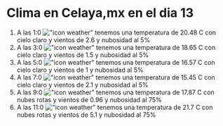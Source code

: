 # Clima en Celaya,mx en el dia 13

1. A las 1:0 !["icon weather"](http://openweathermap.org/img/w/01n.png) tenemos una temperatura de 20.48 C con cielo claro y  vientos de 2.6 y nubosidad al 5%
1. A las 3:0 !["icon weather"](http://openweathermap.org/img/w/01n.png) tenemos una temperatura de 18.65 C con cielo claro y  vientos de 1.5 y nubosidad al 5%
1. A las 5:0 !["icon weather"](http://openweathermap.org/img/w/01n.png) tenemos una temperatura de 16.57 C con cielo claro y  vientos de 1 y nubosidad al 5%
1. A las 7:0 !["icon weather"](http://openweathermap.org/img/w/01n.png) tenemos una temperatura de 15.45 C con cielo claro y  vientos de 2.1 y nubosidad al 5%
1. A las 9:0 !["icon weather"](http://openweathermap.org/img/w/04d.png) tenemos una temperatura de 17.87 C con nubes rotas y  vientos de 0.96 y nubosidad al 75%
1. A las 11:0 !["icon weather"](http://openweathermap.org/img/w/04d.png) tenemos una temperatura de 21.7 C con nubes rotas y  vientos de 5.1 y nubosidad al 75%
